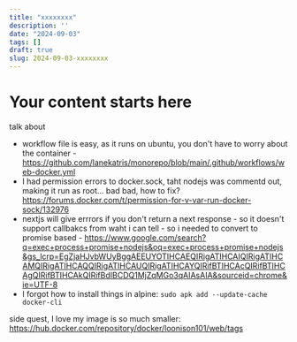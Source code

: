 ```yaml
---
title: "xxxxxxxx"
description: ''
date: "2024-09-03"
tags: []
draft: true
slug: 2024-09-03-xxxxxxxx
---
```


# Your content starts here

talk about
* workflow file is easy, as it runs on ubuntu, you don't have to worry about the container - https://github.com/lanekatris/monorepo/blob/main/.github/workflows/web-docker.yml
* I had permission errors to docker.sock, taht nodejs was commentd out, making it run as root... bad bad, how to fix?
  https://forums.docker.com/t/permission-for-v-var-run-docker-sock/132976
* nextjs will give errrors if you don't return a next response - so it doesn't support callbakcs from waht i can tell - so i needed to convert to promise based -
  https://www.google.com/search?q=exec+process+promise+nodejs&oq=exec+process+promise+nodejs&gs_lcrp=EgZjaHJvbWUyBggAEEUYOTIHCAEQIRigATIHCAIQIRigATIHCAMQIRigATIHCAQQIRigATIHCAUQIRigATIHCAYQIRifBTIHCAcQIRifBTIHCAgQIRifBTIHCAkQIRifBdIBCDQ1MjZqMGo3qAIAsAIA&sourceid=chrome&ie=UTF-8
* I forgot how to install things in alpine: `sudo apk add --update-cache docker-cli`

side quest, I love my image is so much smaller:
https://hub.docker.com/repository/docker/loonison101/web/tags